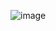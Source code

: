 ![image](https://user-images.githubusercontent.com/123332957/221979837-7c9548c0-c4e4-4c08-bda7-e0b2f97b02f1.png)
